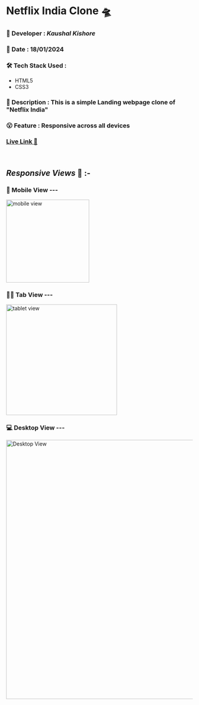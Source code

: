 # **Netflix India Clone** :flying_saucer:       

### :santa: Developer : _Kaushal Kishore_
### :date: Date : 18/01/2024
### :hammer_and_wrench: Tech Stack Used : 
* HTML5
* CSS3
### :memo: Description : This is a simple Landing webpage clone of "Netflix India"
### :open_mouth: Feature : Responsive across all devices
### **[Live Link :rocket:](https://external.ink?to=external.ink?to=https://netflix-clone-landing-page-pi.vercel.app/)**


<br>

## *Responsive Views* 👀 :-
<h3> 📱 Mobile View --- </h3>
<img width="224" alt="mobile view" src="https://github.com/KaushalSonic/netflix-clone-landingPage/assets/88739514/44e4f30b-65b7-43ee-a44d-02d3bdd2c30f">
<h3> 👨‍💻 Tab View --- </h3>
<img width="299" alt="tablet view" src="https://github.com/KaushalSonic/netflix-clone-landingPage/assets/88739514/ee19f818-f7a2-4194-ac0e-9f4cf153796b">
<h3> 💻 Desktop View --- </h3>
<img width="700" alt="Desktop View" src="https://github.com/KaushalSonic/netflix-clone-landingPage/assets/88739514/42ab4ddf-d3d4-479c-9d13-d1b7352ed39a">
